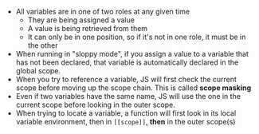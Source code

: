 - All variables are in one of two roles at any given time
    - They are being assigned a value
    - A value is being retrieved from them
    - It can only be in one position, so if it's not in one role, it must be in the other
- When running in "sloppy mode", if you assign a value to a variable that has not been declared, that variable is automatically declared in the global scope.
- When you try to reference a variable, JS will first check the current scope before moving up the scope chain. This is called **scope masking**
- Even if two variables have the same name, JS will use the one in the current scope before looking in the outer scope.
- When trying to locate a variable, a function will first look in its local variable environment, then in `[[scope]]`, **then** in the outer scope(s)